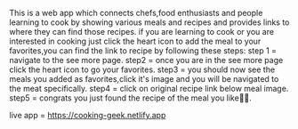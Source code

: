 This is a web app which connects chefs,food enthusiasts and people learning to cook by showing various meals and recipes and provides links to where they can find those recipes.
if you are learning to cook or you are interested in cooking just click the heart icon to add the meal to your favorites,you can find the link to recipe by following these steps:
step 1 = navigate to the see more page.
step2 = once you are in the see more page click the heart icon to go your favorites.
step3 = you should now see the meals you added as favorites,click it's image and you will be navigated to the meat specifically.
step4 = click on original recipe link below meal image.
step5 = congrats you just found the recipe of the meal you like🎉🎉.

live app = https://cooking-geek.netlify.app
